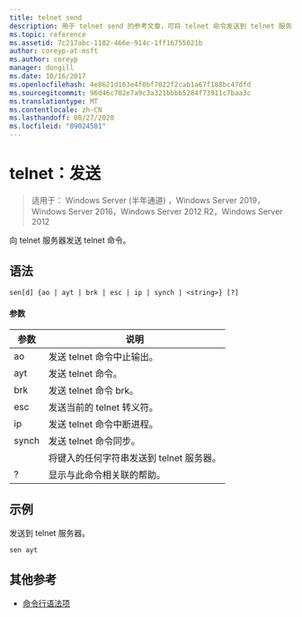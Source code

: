 ```yaml
---
title: telnet send
description: 用于 telnet send 的参考文章，可将 telnet 命令发送到 telnet 服务器。
ms.topic: reference
ms.assetid: 7c217abc-1182-466e-914c-1ff16755021b
author: coreyp-at-msft
ms.author: coreyp
manager: dongill
ms.date: 10/16/2017
ms.openlocfilehash: 4e8621d163e4f0bf7022f2cab1a67f188bc47dfd
ms.sourcegitcommit: 96d46c702e7a9c3a321bbbb5284f73911c7baa3c
ms.translationtype: MT
ms.contentlocale: zh-CN
ms.lasthandoff: 08/27/2020
ms.locfileid: "89024581"
---
```

# <a name="telnet-send"></a>telnet：发送

> 适用于： Windows Server (半年通道) ，Windows Server 2019，Windows Server 2016，Windows Server 2012 R2，Windows Server 2012

向 telnet 服务器发送 telnet 命令。

## <a name="syntax"></a>语法
```
sen[d] {ao | ayt | brk | esc | ip | synch | <string>} [?]
```
#### <a name="parameters"></a>参数

| 参数 |                     说明                      |
|-----------|------------------------------------------------------|
|    ao     |       发送 telnet 命令中止输出。        |
|    ayt    |       发送 telnet 命令。       |
|    brk    |            发送 telnet 命令 brk。            |
|    esc    |      发送当前的 telnet 转义符。      |
|    ip     |     发送 telnet 命令中断进程。     |
|   synch   |           发送 telnet 命令同步。           |
| <string>  | 将键入的任何字符串发送到 telnet 服务器。 |
|     ?     |     显示与此命令相关联的帮助。      |

## <a name="examples"></a>示例
发送到 telnet 服务器。
```
sen ayt
```
## <a name="additional-references"></a>其他参考
- [命令行语法项](command-line-syntax-key.md)
